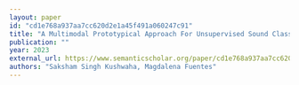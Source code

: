 ```yaml
---
layout: paper
id: "cd1e768a937aa7cc620d2e1a45f491a060247c91"
title: "A Multimodal Prototypical Approach For Unsupervised Sound Classification"
publication: ""
year: 2023
external_url: https://www.semanticscholar.org/paper/cd1e768a937aa7cc620d2e1a45f491a060247c91
authors: "Saksham Singh Kushwaha, Magdalena Fuentes"
---
```

